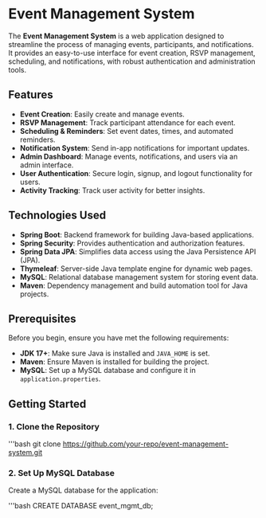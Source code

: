 # Event Management System

The **Event Management System** is a web application designed to streamline the process of managing events, participants, and notifications. It provides an easy-to-use interface for event creation, RSVP management, scheduling, and notifications, with robust authentication and administration tools.

## Features

- **Event Creation**: Easily create and manage events.
- **RSVP Management**: Track participant attendance for each event.
- **Scheduling & Reminders**: Set event dates, times, and automated reminders.
- **Notification System**: Send in-app notifications for important updates.
- **Admin Dashboard**: Manage events, notifications, and users via an admin interface.
- **User Authentication**: Secure login, signup, and logout functionality for users.
- **Activity Tracking**: Track user activity for better insights.

## Technologies Used

- **Spring Boot**: Backend framework for building Java-based applications.
- **Spring Security**: Provides authentication and authorization features.
- **Spring Data JPA**: Simplifies data access using the Java Persistence API (JPA).
- **Thymeleaf**: Server-side Java template engine for dynamic web pages.
- **MySQL**: Relational database management system for storing event data.
- **Maven**: Dependency management and build automation tool for Java projects.

## Prerequisites

Before you begin, ensure you have met the following requirements:

- **JDK 17+**: Make sure Java is installed and `JAVA_HOME` is set.
- **Maven**: Ensure Maven is installed for building the project.
- **MySQL**: Set up a MySQL database and configure it in `application.properties`.


## Getting Started

### 1. Clone the Repository

'''bash 
git clone https://github.com/your-repo/event-management-system.git

### 2. Set Up MySQL Database

Create a MySQL database for the application:

'''bash
CREATE DATABASE event_mgmt_db;


